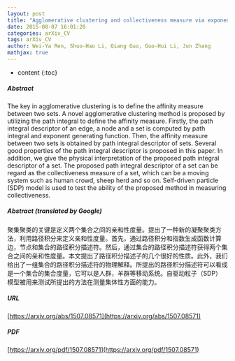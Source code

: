 ```yaml
---
layout: post
title: "Agglomerative clustering and collectiveness measure via exponent generating function"
date: 2015-08-07 16:01:20
categories: arXiv_CV
tags: arXiv_CV
author: Wei-Ya Ren, Shuo-Hao Li, Qiang Guo, Guo-Hui Li, Jun Zhang
mathjax: true
---
```


* content
{:toc}

##### Abstract
The key in agglomerative clustering is to define the affinity measure between two sets. A novel agglomerative clustering method is proposed by utilizing the path integral to define the affinity measure. Firstly, the path integral descriptor of an edge, a node and a set is computed by path integral and exponent generating function. Then, the affinity measure between two sets is obtained by path integral descriptor of sets. Several good properties of the path integral descriptor is proposed in this paper. In addition, we give the physical interpretation of the proposed path integral descriptor of a set. The proposed path integral descriptor of a set can be regard as the collectiveness measure of a set, which can be a moving system such as human crowd, sheep herd and so on. Self-driven particle (SDP) model is used to test the ability of the proposed method in measuring collectiveness.

##### Abstract (translated by Google)
聚集聚类的关键是定义两个集合之间的亲和性度量。提出了一种新的凝聚聚类方法，利用路径积分来定义亲和性度量。首先，通过路径积分和指数生成函数计算边，节点和集合的路径积分描述符。然后，通过集合的路径积分描述符获得两个集合之间的亲和性度量。本文提出了路径积分描述子的几个很好的性质。此外，我们给出了一组集合的路径积分描述符的物理解释。所提出的路径积分描述符可以看成是一个集合的集合度量，它可以是人群，羊群等移动系统。自驱动粒子（SDP）模型被用来测试所提出的方法在测量集体性方面的能力。

##### URL
[https://arxiv.org/abs/1507.08571](https://arxiv.org/abs/1507.08571)

##### PDF
[https://arxiv.org/pdf/1507.08571](https://arxiv.org/pdf/1507.08571)

